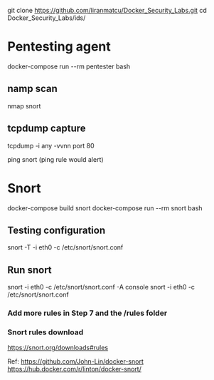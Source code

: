 
git clone https://github.com/liranmatcu/Docker_Security_Labs.git
cd  Docker_Security_Labs/ids/


# Pentesting agent
docker-compose run --rm pentester bash
## namp scan
nmap snort
## tcpdump capture
tcpdump -i any -vvnn port 80

ping snort (ping rule would alert)



# Snort
docker-compose build snort
docker-compose run --rm snort bash
## Testing configuration
snort -T -i eth0 -c /etc/snort/snort.conf
## Run snort
snort -i eth0 -c /etc/snort/snort.conf -A console
snort -i eth0 -c /etc/snort/snort.conf

### Add more rules in Step 7 and the /rules folder

### Snort rules download
https://snort.org/downloads#rules

Ref:
https://github.com/John-Lin/docker-snort
https://hub.docker.com/r/linton/docker-snort/